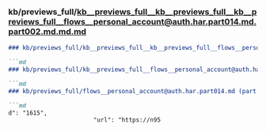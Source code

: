 ### kb/previews_full/kb__previews_full__kb__previews_full__kb__previews_full__flows__personal_account@auth.har.part014.md.part002.md.md.md

```md
### kb/previews_full/kb__previews_full__kb__previews_full__flows__personal_account@auth.har.part014.md.part002.md.md

```md
### kb/previews_full/kb__previews_full__flows__personal_account@auth.har.part014.md.part002.md

```md
### kb/previews_full/flows__personal_account@auth.har.part014.md (part 002)

```md
d": "1615",
                        "url": "https://n95
```

```

```

```

```
